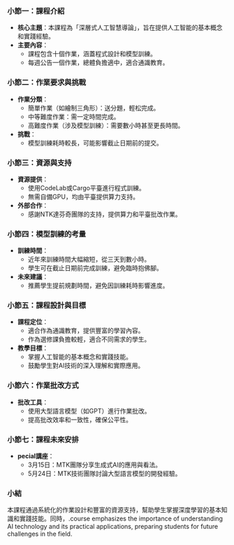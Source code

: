 ### 小節一：課程介紹
- **核心主題**：本課程為「深層式人工智慧導論」，旨在提供人工智能的基本概念和實踐經驗。
- **主要內容**：
  - 課程包含十個作業，涵蓋程式設計和模型訓練。
  - 每週公告一個作業，總體負擔適中，適合通識教育。

### 小節二：作業要求與挑戰
- **作業分類**：
  - 簡單作業（如繪制三角形）：送分題，輕松完成。
  - 中等難度作業：需一定時間完成。
  - 高難度作業（涉及模型訓練）：需要數小時甚至更長時間。
- **挑戰**：
  - 模型訓練耗時較長，可能影響截止日期前的提交。

### 小節三：資源與支持
- **資源提供**：
  - 使用CodeLab或Cargo平臺進行程式訓練。
  - 無需自備GPU，均由平臺提供算力支持。
- **外部合作**：
  - 感謝NTK達芬奇團隊的支持，提供算力和平臺批改作業。

### 小節四：模型訓練的考量
- **訓練時間**：
  - 近年來訓練時間大幅縮短，從三天到數小時。
  - 學生可在截止日期前完成訓練，避免臨時抱佛腳。
- **未來建議**：
  - 推薦學生提前規劃時間，避免因訓練耗時影響進度。

### 小節五：課程設計與目標
- **課程定位**：
  - 適合作為通識教育，提供豐富的學習內容。
  - 作為選修課負擔較輕，適合不同需求的學生。
- **教學目標**：
  - 掌握人工智能的基本概念和實踐技能。
  - 鼓勵學生對AI技術的深入理解和實際應用。

### 小節六：作業批改方式
- **批改工具**：
  - 使用大型語言模型（如GPT）進行作業批改。
  - 提高批改效率和一致性，確保公平性。

### 小節七：課程未來安排
- **pecial講座**：
  - 3月15日：MTK團隊分享生成式AI的應用與看法。
  - 5月24日：MTK技術團隊討論大型語言模型的開發經驗。

### 小結
本課程通過系統化的作業設計和豐富的資源支持，幫助學生掌握深度學習的基本知識和實踐技能。同時，.course emphasizes the importance of understanding AI technology and its practical applications, preparing students for future challenges in the field.